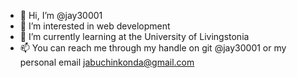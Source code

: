 - 👋 Hi, I’m @jay30001
- 👀 I’m interested in web development
- 🌱 I’m currently learning at the University of Livingstonia
- 📫 You can reach me through my handle on git @jay30001 or my personal email jabuchinkonda@gmail.com

<!---
jay30001/jay30001 is a ✨ special ✨ repository because its `README.md` (this file) appears on your GitHub profile.
You can click the Preview link to take a look at your changes.
--->
